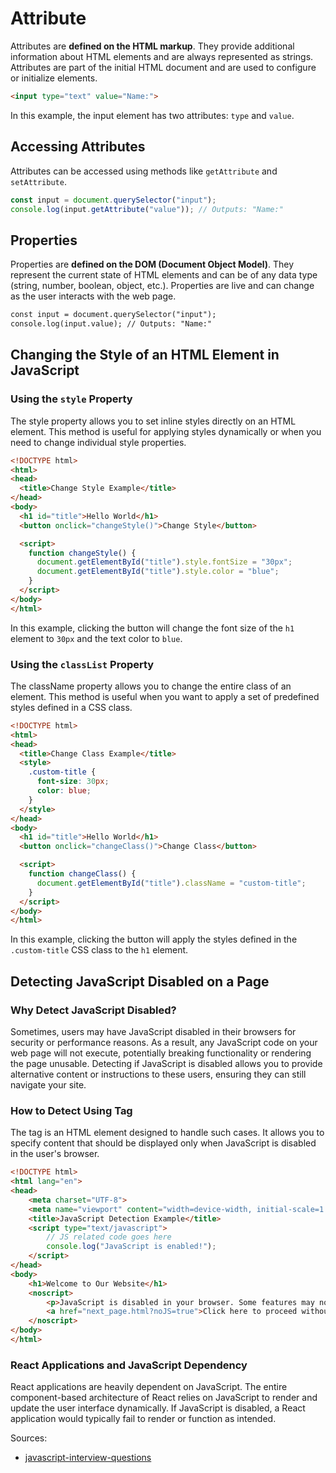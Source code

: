 # Attribute
Attributes are **defined on the HTML markup**. They provide additional information about HTML elements and are always
represented as strings. Attributes are part of the initial HTML document and are used to configure or initialize elements.
```html
<input type="text" value="Name:">
```
In this example, the input element has two attributes: `type` and `value`.
## Accessing Attributes
Attributes can be accessed using methods like `getAttribute` and `setAttribute`.
```js
const input = document.querySelector("input");
console.log(input.getAttribute("value")); // Outputs: "Name:"
```

## Properties
Properties are **defined on the DOM (Document Object Model)**. They represent the current state of HTML elements and can 
be of any data type (string, number, boolean, object, etc.). Properties are live and can change as the user interacts 
with the web page.
```html
const input = document.querySelector("input");
console.log(input.value); // Outputs: "Name:"
```

## Changing the Style of an HTML Element in JavaScript
### Using the `style` Property
The style property allows you to set inline styles directly on an HTML element. This method is useful for applying styles 
dynamically or when you need to change individual style properties.
```html
<!DOCTYPE html>
<html>
<head>
  <title>Change Style Example</title>
</head>
<body>
  <h1 id="title">Hello World</h1>
  <button onclick="changeStyle()">Change Style</button>

  <script>
    function changeStyle() {
      document.getElementById("title").style.fontSize = "30px";
      document.getElementById("title").style.color = "blue";
    }
  </script>
</body>
</html>
```
In this example, clicking the button will change the font size of the `h1` element to `30px` and the text color to `blue`.

### Using the `classList` Property
The className property allows you to change the entire class of an element. This method is useful when you want to apply
a set of predefined styles defined in a CSS class.
```html
<!DOCTYPE html>
<html>
<head>
  <title>Change Class Example</title>
  <style>
    .custom-title {
      font-size: 30px;
      color: blue;
    }
  </style>
</head>
<body>
  <h1 id="title">Hello World</h1>
  <button onclick="changeClass()">Change Class</button>

  <script>
    function changeClass() {
      document.getElementById("title").className = "custom-title";
    }
  </script>
</body>
</html>
```
In this example, clicking the button will apply the styles defined in the `.custom-title` CSS class to the `h1` element.

## Detecting JavaScript Disabled on a Page
### Why Detect JavaScript Disabled?
Sometimes, users may have JavaScript disabled in their browsers for security or performance reasons. As a result, any
JavaScript code on your web page will not execute, potentially breaking functionality or rendering the page unusable. 
Detecting if JavaScript is disabled allows you to provide alternative content or instructions to these users, ensuring
they can still navigate your site.

### How to Detect Using <noscript> Tag
The <noscript> tag is an HTML element designed to handle such cases. It allows you to specify content that should be 
displayed only when JavaScript is disabled in the user's browser.

```html
<!DOCTYPE html>
<html lang="en">
<head>
    <meta charset="UTF-8">
    <meta name="viewport" content="width=device-width, initial-scale=1.0">
    <title>JavaScript Detection Example</title>
    <script type="text/javascript">
        // JS related code goes here
        console.log("JavaScript is enabled!");
    </script>
</head>
<body>
    <h1>Welcome to Our Website</h1>
    <noscript>
        <p>JavaScript is disabled in your browser. Some features may not work as expected. Please enable JavaScript or click the link below to continue.</p>
        <a href="next_page.html?noJS=true">Click here to proceed without JavaScript</a>
    </noscript>
</body>
</html>
```

### React Applications and JavaScript Dependency
React applications are heavily dependent on JavaScript. The entire component-based architecture of React relies on
JavaScript to render and update the user interface dynamically. If JavaScript is disabled, a React application would
typically fail to render or function as intended.

Sources:
* [javascript-interview-questions](https://github.com/sudheerj/javascript-interview-questions)